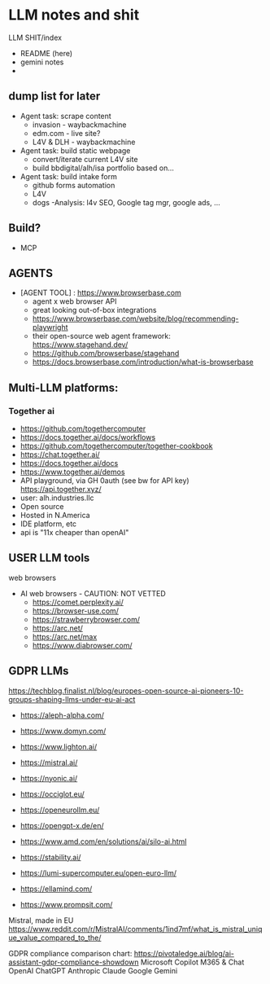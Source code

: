 # LLM notes and shit 

LLM SHIT/index
- README (here)
- gemini notes
- 


## dump list for later
- Agent task: scrape content
  - invasion - waybackmachine
  - edm.com - live site?
  - L4V & DLH - waybackmachine 
- Agent task: build static webpage
  - convert/iterate current L4V site
  - build bbdigital/alh/isa portfolio based on...
- Agent task: build intake form
  - github forms automation
  - L4V
  - dogs
-Analysis: l4v SEO, Google tag mgr, google ads, ... 



## Build?
- MCP

## AGENTS

- [AGENT TOOL] : https://www.browserbase.com
  - agent x web browser API
  - great looking out-of-box integrations
  - https://www.browserbase.com/website/blog/recommending-playwright
  - their open-source web agent framework: https://www.stagehand.dev/
  - https://github.com/browserbase/stagehand
  - https://docs.browserbase.com/introduction/what-is-browserbase



## Multi-LLM platforms:

### Together ai 

- https://github.com/togethercomputer
- https://docs.together.ai/docs/workflows
- https://github.com/togethercomputer/together-cookbook
- https://chat.together.ai/
- https://docs.together.ai/docs
- https://www.together.ai/demos
- API playground, via GH 0auth (see bw for API key) https://api.together.xyz/
- user: alh.industries.llc
- Open source
- Hosted in N.America 
- IDE platform, etc 
- api is "11x cheaper than openAI"     


## USER LLM tools

web browsers
- AI web browsers - CAUTION: NOT VETTED
  - https://comet.perplexity.ai/
  - https://browser-use.com/
  - https://strawberrybrowser.com/
  - https://arc.net/
  - https://arc.net/max
  - https://www.diabrowser.com/
   




## GDPR LLMs

https://techblog.finalist.nl/blog/europes-open-source-ai-pioneers-10-groups-shaping-llms-under-eu-ai-act
- https://aleph-alpha.com/
- https://www.domyn.com/
- https://www.lighton.ai/
- https://mistral.ai/
- https://nyonic.ai/
- https://occiglot.eu/
- https://openeurollm.eu/
- https://opengpt-x.de/en/
- https://www.amd.com/en/solutions/ai/silo-ai.html
- https://stability.ai/


- https://lumi-supercomputer.eu/open-euro-llm/
- https://ellamind.com/
- https://www.prompsit.com/


Mistral, made in EU
https://www.reddit.com/r/MistralAI/comments/1ind7mf/what_is_mistral_unique_value_compared_to_the/

GDPR compliance comparison chart: https://pivotaledge.ai/blog/ai-assistant-gdpr-compliance-showdown
Microsoft Copilot M365 & Chat
OpenAI ChatGPT
Anthropic Claude
Google Gemini



